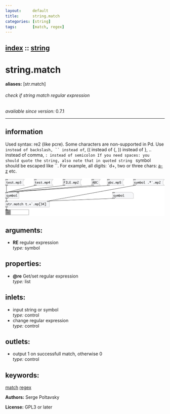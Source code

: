 ```yaml
---
layout:     default
title:      string.match
categories: [string]
tags:       [match, regex]
---
```

[index](index.html) :: [string](category_string.html)
---

# string.match
**aliases:** [str.match]


###### check if string match regular expression

*available since version:* 0.7.1

---


## information
Used syntax: re2 (like pcre). Some characters are non-supported in Pd. Use ` instead of backslash, `` instead of `, (( instead of {, )) instead of }, .. instead of comma, `: instead of semicolon If you need spaces: you should quote the string, also note that in quoted string ` symbol should be escaped like ``. For example, all digits: `d+, two or three chars: [a-z]((2..3)) etc.


[![example](../examples/img/string.match.jpg)](../examples/pd/string.match.pd)



## arguments:

* **RE**
regular expression<br>
_type:_ symbol<br>





## properties:

* **@re** 
Get/set regular expression<br>
_type:_ list<br>



## inlets:

* input string or symbol<br>
_type:_ control
* change regular expression<br>
_type:_ control



## outlets:

* output 1 on successfull match, otherwise 0<br>
_type:_ control



## keywords:

[match](keywords/match.html)
[regex](keywords/regex.html)






**Authors:** Serge Poltavsky




**License:** GPL3 or later






